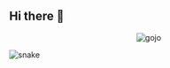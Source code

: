## Hi there 👋

<p align="center">
  <img src="https://raw.githubusercontent.com/mkdm54/mkdm54/main/assets/gojo.gif" alt="gojo" />
</p>

![snake](https://github.com/mkdm54/mkdm54/blob/output/github-snake-dark.svg)
